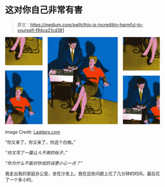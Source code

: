 # 这对你自己非常有害

> 原文：<https://medium.com/swlh/this-is-incredibly-harmful-to-yourself-f94ca21cd381>

![](img/8cd0095c6d635af38ec640e15c8e1280.png)

Image Credit: [Ladders.com](https://www.theladders.com)

“你又来了，你又来了，你这个白痴。”

*“你又写了一篇让人不爽的帖子。”*

*“你为什么不能对你说的话更小心一点？”*

我走出我的家庭办公室，坐在沙发上。我在这些问题上花了几分钟的时间，最后花了一个多小时。
